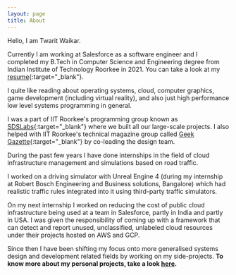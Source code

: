 ```yaml
---
layout: page
title: About
---
```


Hello, I am Twarit Waikar.

Currently I am working at Salesforce as a software engineer and I completed my B.Tech in Computer Science and Engineering degree from Indian Institute of Technology Roorkee in 2021. You can take a look at my [resume](https://chronicallyserious.github.io/assets/Twarit_Waikar_Resume.pdf){:target="_blank"}.

I quite like reading about operating systems, cloud, computer graphics, game development (including virtual reality), and also just high performance low level systems programming in general.

I was a part of IIT Roorkee's programming group known as [SDSLabs](sdslabs.co){:target="_blank"} where we built all our large-scale projects. I also helped with IIT Roorkee's technical magazine group called [Geek Gazette](https://geekgazette.iitr.ac.in/){:target="_blank"} by co-leading the design team.

During the past few years I have done internships in the field of cloud infrastructure management and simulations based on road traffic.

I worked on a driving simulator with Unreal Engine 4 (during my internship at Robert Bosch Engineering and Business solutions, Bangalore) which had realistic traffic rules integrated into it using third-party traffic simulators.

On my next internship I worked on reducing the cost of public cloud infrastructure being used at a team in Salesforce, partly in India and partly in USA. I was given the responsibility of coming up with a framework that can detect and report unused, unclassified, unlabeled cloud resources under their projects hosted on AWS and GCP.

Since then I have been shifting my focus onto more generalised systems design and development related fields by working on my side-projects. **To know more about my personal projects, take a look [here](/projects).**
